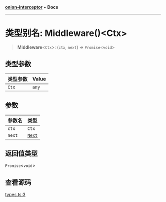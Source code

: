 [**onion-interceptor**](../README.md) • **Docs**

***

# 类型别名: Middleware()\<Ctx\>

> **Middleware**\<`Ctx`\>: (`ctx`, `next`) => `Promise`\<`void`\>

## 类型参数

| 类型参数 | Value |
| :------ | :------ |
| `Ctx` | `any` |

## 参数

| 参数名 | 类型 |
| :------ | :------ |
| `ctx` | `Ctx` |
| `next` | [`Next`](Next.md) |

## 返回值类型

`Promise`\<`void`\>

## 查看源码

[types.ts:3](https://github.com/coverjs/onion-interceptor/blob/594421c31ed42493b820500a185c38febcee0b53/packages/core/src/types.ts#L3)

